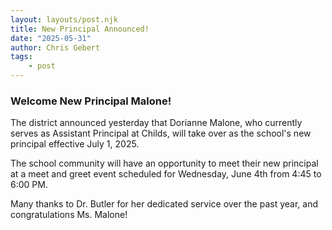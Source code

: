 ```yaml
---
layout: layouts/post.njk
title: New Principal Announced!
date: "2025-05-31"
author: Chris Gebert
tags:
    - post
---
```

### Welcome New Principal Malone!

The district announced yesterday that Dorianne Malone, who currently serves as Assistant Principal at Childs, will take over as the school's new principal effective July 1, 2025.

The school community will have an opportunity to meet their new principal at a meet and greet event scheduled for Wednesday, June 4th from 4:45 to 6:00 PM. 

Many thanks to Dr. Butler for her dedicated service over the past year, and congratulations Ms. Malone!